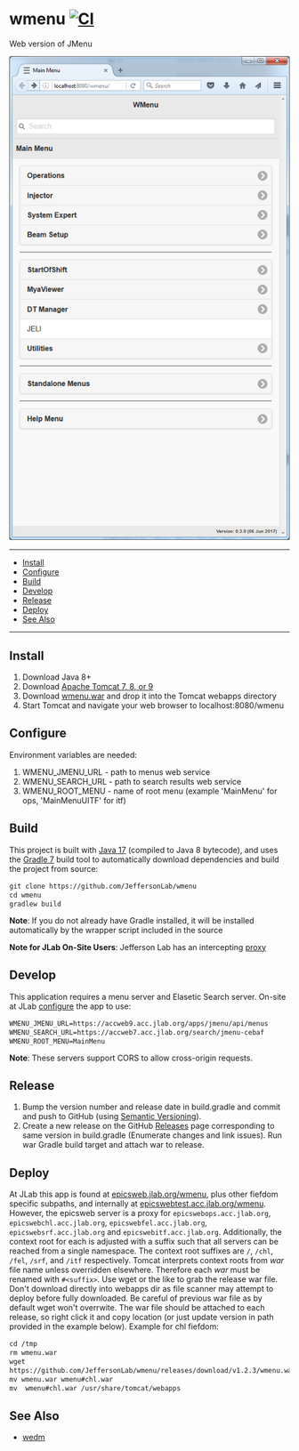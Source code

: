 # wmenu [![CI](https://github.com/JeffersonLab/wmenu/actions/workflows/ci.yml/badge.svg)](https://github.com/JeffersonLab/wmenu/actions/workflows/ci.yml)
Web version of JMenu

![Menu Search](/doc/img/MainMenu.png)

---
- [Install](https://github.com/JeffersonLab/wmenu#install)
- [Configure](https://github.com/JeffersonLab/wmenu#configure)
- [Build](https://github.com/JeffersonLab/wmenu#build)
- [Develop](https://github.com/JeffersonLab/wmenu#develop)    
- [Release](https://github.com/JeffersonLab/wmenu#release)
- [Deploy](https://github.com/JeffersonLab/wmenu#deploy) 
- [See Also](https://github.com/JeffersonLab/wmenu#see-also) 
---

## Install
   1. Download Java 8+
   1. Download [Apache Tomcat 7, 8, or 9](http://tomcat.apache.org/)
   1. Download [wmenu.war](https://github.com/JeffersonLab/wmenu/releases) and drop it into the Tomcat webapps directory
   1. Start Tomcat and navigate your web browser to localhost:8080/wmenu

## Configure

Environment variables are needed:

1. WMENU_JMENU_URL - path to menus web service
1. WMENU_SEARCH_URL  - path to search results web service
1. WMENU_ROOT_MENU - name of root menu (example 'MainMenu' for ops, 'MainMenuUITF' for itf)

## Build 
This project is built with [Java 17](https://adoptium.net/) (compiled to Java 8 bytecode), and uses the [Gradle 7](https://gradle.org/) build tool to automatically download dependencies and build the project from source:

```
git clone https://github.com/JeffersonLab/wmenu
cd wmenu
gradlew build
```
**Note**: If you do not already have Gradle installed, it will be installed automatically by the wrapper script included in the source

**Note for JLab On-Site Users**: Jefferson Lab has an intercepting [proxy](https://gist.github.com/slominskir/92c25a033db93a90184a5994e71d0b78)

## Develop
This application requires a menu server and Elasetic Search server.  On-site at JLab [configure](https://github.com/JeffersonLab/wmenu#configure) the app to use:

```
WMENU_JMENU_URL=https://accweb9.acc.jlab.org/apps/jmenu/api/menus
WMENU_SEARCH_URL=https://accweb7.acc.jlab.org/search/jmenu-cebaf
WMENU_ROOT_MENU=MainMenu
```

**Note**: These servers support CORS to allow cross-origin requests.

## Release
1. Bump the version number and release date in build.gradle and commit and push to GitHub (using [Semantic Versioning](https://semver.org/)).   
2. Create a new release on the GitHub [Releases](https://github.com/JeffersonLab/wedm/releases) page corresponding to same version in build.gradle (Enumerate changes and link issues).   Run war Gradle build target and attach war to release.

## Deploy
At JLab this app is found at [epicsweb.jlab.org/wmenu](https://epicsweb.jlab.org/wmenu/), plus other fiefdom specific subpaths, and internally at [epicswebtest.acc.jlab.org/wmenu](https://epicswebtest.acc.jlab.org/wmenu/).  However, the epicsweb server is a proxy for `epicswebops.acc.jlab.org`, `epicswebchl.acc.jlab.org`, `epicswebfel.acc.jlab.org`, `epicswebsrf.acc.jlab.org` and `epicswebitf.acc.jlab.org`.  Additionally, the context root for each is adjusted with a suffix such that all servers can be reached from a single namespace.  The context root suffixes are `/`, `/chl`, `/fel`, `/srf`, and `/itf` respectively.  Tomcat interprets context roots from _war_ file name unless overridden elsewhere.  Therefore each _war_ must be renamed with `#<suffix>`.    Use wget or the like to grab the release war file.  Don't download directly into webapps dir as file scanner may attempt to deploy before fully downloaded.  Be careful of previous war file as by default wget won't overrwite.  The war file should be attached to each release, so right click it and copy location (or just update version in path provided in the example below).  Example for chl fiefdom:

```
cd /tmp
rm wmenu.war
wget https://github.com/JeffersonLab/wmenu/releases/download/v1.2.3/wmenu.war
mv wmenu.war wmenu#chl.war
mv  wmenu#chl.war /usr/share/tomcat/webapps
```

## See Also

  - [wedm](https://github.com/JeffersonLab/wedm)   
